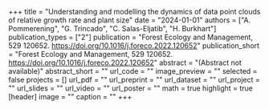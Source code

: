 +++
title = "Understanding and modelling the dynamics of data point clouds of relative growth rate and plant size"
date = "2024-01-01"
authors = ["A. Pommerening", "G. Trincado", "C. Salas-Eljatib", "H. Burkhart"]
publication_types = ["2"]
publication = "Forest Ecology and Management, 529 120652. https://doi.org/10.1016/j.foreco.2022.120652"
publication_short = "Forest Ecology and Management, 529 120652. https://doi.org/10.1016/j.foreco.2022.120652"
abstract = "(Abstract not available)"
abstract_short = ""
url_code = ""
image_preview = ""
selected = false
projects = []
url_pdf = ""
url_preprint = ""
url_dataset = ""
url_project = ""
url_slides = ""
url_video = ""
url_poster = ""
math = true
highlight = true
[header]
image = ""
caption = ""
+++
